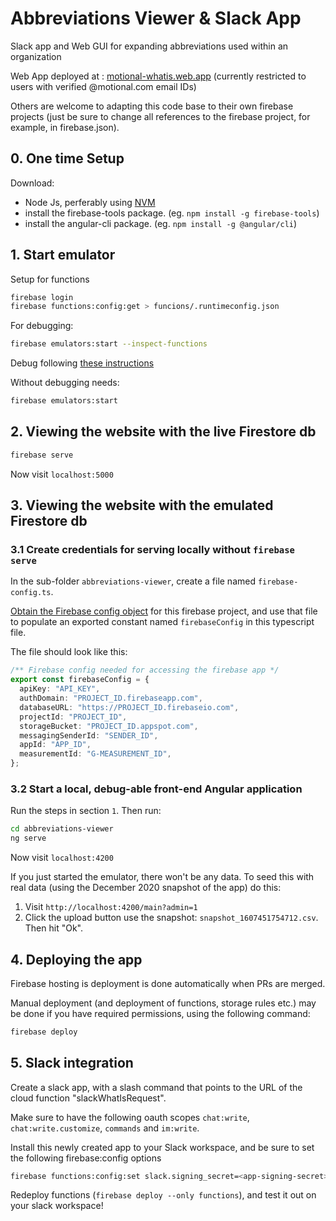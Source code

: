 # Abbreviations Viewer & Slack App
Slack app and Web GUI for expanding abbreviations used within an organization

Web App deployed at : [motional-whatis.web.app](https://motional-whatis.web.app) (currently restricted to users with verified @motional.com email IDs) 


Others are welcome to adapting this code base to their own firebase projects (just be sure to change all references to the firebase project, for example, in firebase.json).

## 0. One time Setup

Download:
- Node Js, perferably using [NVM](https://github.com/nvm-sh/nvm#installing-and-updating)
- install the firebase-tools package. (eg. `npm install -g firebase-tools`)
- install the angular-cli package. (eg. `npm install -g @angular/cli`)

## 1. Start emulator

Setup for functions

```sh
firebase login
firebase functions:config:get > funcions/.runtimeconfig.json
```

For debugging:

```sh
firebase emulators:start --inspect-functions
```

Debug following [these instructions](https://nodejs.org/en/docs/guides/debugging-getting-started/)

Without debugging needs:

```sh
firebase emulators:start
```

## 2. Viewing the website with the live Firestore db

```sh
firebase serve
```

Now visit `localhost:5000`


## 3. Viewing the website with the emulated Firestore db

### 3.1 Create credentials for serving locally without `firebase serve`


In the sub-folder `abbreviations-viewer`, create a file named `firebase-config.ts`.

[Obtain the Firebase config object](https://support.google.com/firebase/answer/7015592) for this firebase project, and use that file to populate an exported constant named `firebaseConfig` in this typescript file.

The file should look like this:

```ts
/** Firebase config needed for accessing the firebase app */
export const firebaseConfig = {
  apiKey: "API_KEY",
  authDomain: "PROJECT_ID.firebaseapp.com",
  databaseURL: "https://PROJECT_ID.firebaseio.com",
  projectId: "PROJECT_ID",
  storageBucket: "PROJECT_ID.appspot.com",
  messagingSenderId: "SENDER_ID",
  appId: "APP_ID",
  measurementId: "G-MEASUREMENT_ID",
};
```

### 3.2 Start a local, debug-able front-end Angular application

Run the steps in section `1`. Then run:

```sh
cd abbreviations-viewer
ng serve
```

Now visit `localhost:4200`


If you just started the emulator, there won't be any data. To seed this with real data (using the December 2020 snapshot of the app) do this:

1. Visit `http://localhost:4200/main?admin=1`
1. Click the upload button use the snapshot: `snapshot_1607451754712.csv`. Then hit "Ok".

## 4. Deploying the app

Firebase hosting is deployment is done automatically when PRs are merged.

Manual deployment (and deployment of functions, storage rules etc.) may be done if you have required permissions, using the following command:

```sh
firebase deploy
```

## 5. Slack integration

Create a slack app, with a slash command that points to the URL of the cloud function "slackWhatIsRequest".

Make sure to have the following oauth scopes `chat:write`, `chat:write.customize`, `commands` and `im:write`.

Install this newly created app to your Slack workspace, and be sure to set the following firebase:config options

```sh
firebase functions:config:set slack.signing_secret=<app-signing-secret> slack.app_id=<your_app_id> slack.bot_token=<bot-oauth-token>
```

Redeploy functions (`firebase deploy --only functions`), and test it out on your slack workspace!

